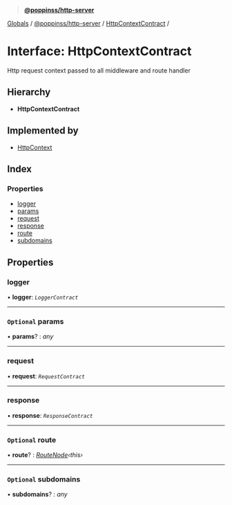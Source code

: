 > **[@poppinss/http-server](../README.md)**

[Globals](../README.md) / [@poppinss/http-server](../modules/_poppinss_http_server.md) / [HttpContextContract](_poppinss_http_server.httpcontextcontract.md) /

# Interface: HttpContextContract

Http request context passed to all middleware
and route handler

## Hierarchy

* **HttpContextContract**

## Implemented by

* [HttpContext](../classes/_poppinss_http_server.httpcontext.md)

## Index

### Properties

* [logger](_poppinss_http_server.httpcontextcontract.md#logger)
* [params](_poppinss_http_server.httpcontextcontract.md#optional-params)
* [request](_poppinss_http_server.httpcontextcontract.md#request)
* [response](_poppinss_http_server.httpcontextcontract.md#response)
* [route](_poppinss_http_server.httpcontextcontract.md#optional-route)
* [subdomains](_poppinss_http_server.httpcontextcontract.md#optional-subdomains)

## Properties

###  logger

• **logger**: *`LoggerContract`*

___

### `Optional` params

• **params**? : *any*

___

###  request

• **request**: *`RequestContract`*

___

###  response

• **response**: *`ResponseContract`*

___

### `Optional` route

• **route**? : *[RouteNode](../modules/_poppinss_http_server.md#routenode)‹*this*›*

___

### `Optional` subdomains

• **subdomains**? : *any*